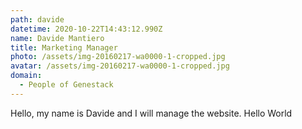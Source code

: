 ```yaml
---
path: davide
datetime: 2020-10-22T14:43:12.990Z
name: Davide Mantiero
title: Marketing Manager
photo: /assets/img-20160217-wa0000-1-cropped.jpg
avatar: /assets/img-20160217-wa0000-1-cropped.jpg
domain:
  - People of Genestack
---
```

Hello, my name is Davide and I will manage the website.
Hello World
